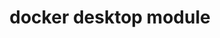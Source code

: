 ---
datafolder: desktop-cli
datafile: docker_desktop_module
title: docker desktop module
layout: cli
---